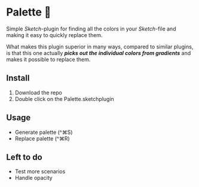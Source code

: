 # Palette 🎨

Simple *Sketch*-plugin for finding all the colors in your *Sketch*-file and making it easy to quickly replace them.

What makes this plugin superior in many ways, compared to similar plugins, is that this one actually ***picks out the individual colors from gradients*** and makes it possible to replace them.

## Install

1. Download the repo
2. Double click on the Palette.sketchplugin 

## Usage

- Generate palette (^⌘S)
- Replace palette (^⌘R)

## Left to do

- Test more scenarios
- Handle opacity
